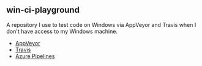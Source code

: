 ## win-ci-playground

A repository I use to test code on Windows via AppVeyor and Travis when I don't have access to my Windows machine.

- [AppVeyor](https://ci.appveyor.com/project/MarkTiedemann/win-ci-playground/history)
- [Travis](https://travis-ci.org/MarkTiedemann/win-ci-playground/builds)
- [Azure Pipelines](https://dev.azure.com/mark-tiedemann/win-ci-playground/_build)
